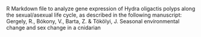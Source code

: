 R Markdown file to analyze gene expression of Hydra oligactis polyps along the sexual/asexual life cycle, as described in the following manuscript:
Gergely, R., Bókony, V., Barta, Z. & Tökölyi, J. Seasonal environmental change and sex change in a cnidarian
